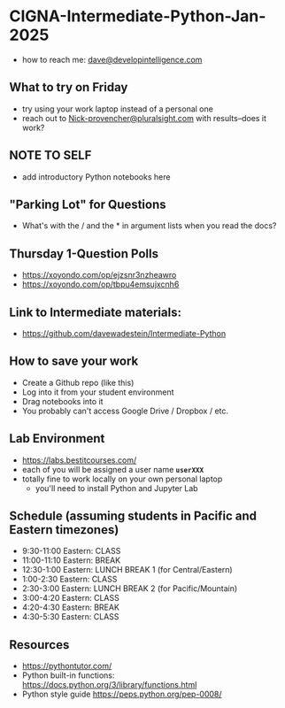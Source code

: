 # CIGNA-Intermediate-Python-Jan-2025
* how to reach me: dave@developintelligence.com

## What to try on Friday
* try using your work laptop instead of a personal one
* reach out to Nick-provencher@pluralsight.com with results–does it work?

## NOTE TO SELF
* add introductory Python notebooks here
  
## "Parking Lot" for Questions
* What's with the / and the * in argument lists when you read the docs?

## Thursday 1-Question Polls
* https://xoyondo.com/op/ejzsnr3nzheawro
* https://xoyondo.com/op/tbpu4emsujxcnh6

## Link to Intermediate materials:
* https://github.com/davewadestein/Intermediate-Python
  
## How to save your work
* Create a Github repo (like this)
* Log into it from your student environment
* Drag notebooks into it
* You probably can't access Google Drive / Dropbox / etc.

## Lab Environment
* https://labs.bestitcourses.com/
* each of you will be assigned a user name __`userXXX`__
* totally fine to work locally on your own personal laptop
  * you'll need to install Python and Jupyter Lab
  
## Schedule (assuming students in Pacific and Eastern timezones)
*  9:30-11:00 Eastern: CLASS
* 11:00-11:10 Eastern: BREAK
*  12:30-1:00 Eastern: LUNCH BREAK 1 (for Central/Eastern)
*   1:00-2:30 Eastern: CLASS
*   2:30-3:00 Eastern: LUNCH BREAK 2 (for Pacific/Mountain)
*   3:00-4:20 Eastern: CLASS
*   4:20-4:30 Eastern: BREAK
*   4:30-5:30 Eastern: CLASS

## Resources
* https://pythontutor.com/
* Python built-in functions: https://docs.python.org/3/library/functions.html
* Python style guide https://peps.python.org/pep-0008/

